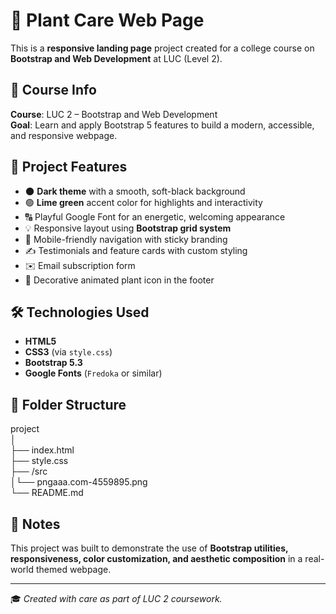 # 🌿 Plant Care Web Page

This is a **responsive landing page** project created for a college course on **Bootstrap and Web Development** at LUC (Level 2).

## 📘 Course Info

**Course**: LUC 2 – Bootstrap and Web Development  
**Goal**: Learn and apply Bootstrap 5 features to build a modern, accessible, and responsive webpage.

## 🚀 Project Features

- 🌑 **Dark theme** with a smooth, soft-black background
- 🟢 **Lime green** accent color for highlights and interactivity
- 🔠 Playful Google Font for an energetic, welcoming appearance
- 💡 Responsive layout using **Bootstrap grid system**
- 📱 Mobile-friendly navigation with sticky branding
- ✍️ Testimonials and feature cards with custom styling
- ✉️ Email subscription form
- 🌱 Decorative animated plant icon in the footer

## 🛠 Technologies Used

- **HTML5**
- **CSS3** (via `style.css`)
- **Bootstrap 5.3**
- **Google Fonts** (`Fredoka` or similar)

## 📁 Folder Structure
project  
│   
├── index.html  
├── style.css  
├── /src  
│└── pngaaa.com-4559895.png  
└── README.md 

## 📌 Notes

This project was built to demonstrate the use of **Bootstrap utilities, responsiveness, color customization, and aesthetic composition** in a real-world themed webpage.

---

🎓 *Created with care as part of LUC 2 coursework.*
